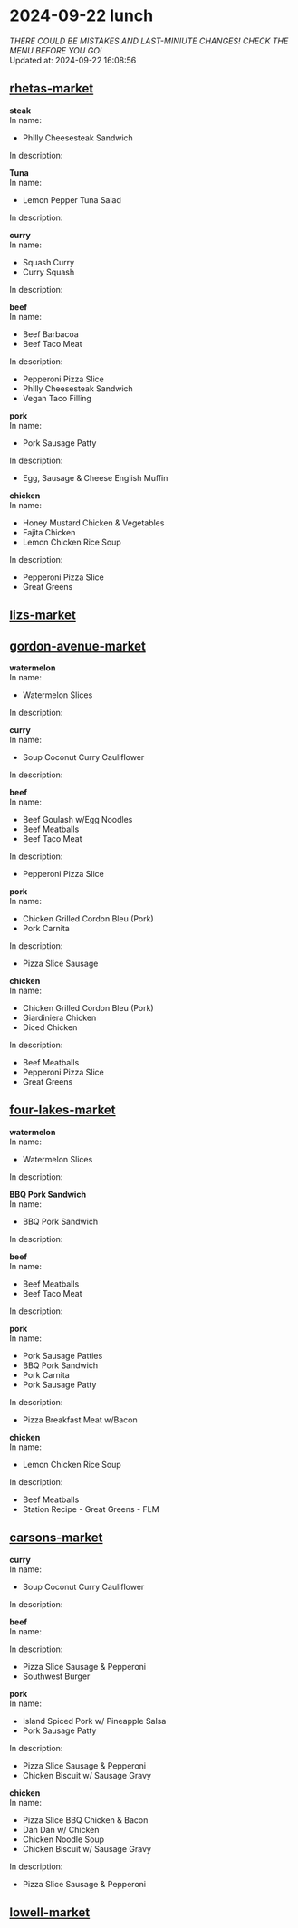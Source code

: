 # 2024-09-22 lunch  
*THERE COULD BE MISTAKES AND LAST-MINIUTE CHANGES! CHECK THE MENU BEFORE YOU GO!*  
Updated at: 2024-09-22 16:08:56  
## [rhetas-market](https://wisc-housingdining.nutrislice.com/menu/rhetas-market/lunch/2024-09-22)  
**steak**  
In name:   
 - Philly Cheesesteak Sandwich  
  
In description:   
  
**Tuna**  
In name:   
 - Lemon Pepper Tuna Salad  
  
In description:   
  
**curry**  
In name:   
 - Squash Curry  
 - Curry Squash  
  
In description:   
  
**beef**  
In name:   
 - Beef Barbacoa  
 - Beef Taco Meat  
  
In description:   
 - Pepperoni Pizza Slice  
 - Philly Cheesesteak Sandwich  
 - Vegan Taco Filling  
  
**pork**  
In name:   
 - Pork Sausage Patty  
  
In description:   
 - Egg, Sausage & Cheese English Muffin  
  
**chicken**  
In name:   
 - Honey Mustard Chicken & Vegetables  
 - Fajita Chicken  
 - Lemon Chicken Rice Soup  
  
In description:   
 - Pepperoni Pizza Slice  
 - Great Greens  
  
## [lizs-market](https://wisc-housingdining.nutrislice.com/menu/lizs-market/lunch/2024-09-22)  
## [gordon-avenue-market](https://wisc-housingdining.nutrislice.com/menu/gordon-avenue-market/lunch/2024-09-22)  
**watermelon**  
In name:   
 - Watermelon Slices  
  
In description:   
  
**curry**  
In name:   
 - Soup Coconut Curry Cauliflower  
  
In description:   
  
**beef**  
In name:   
 - Beef Goulash w/Egg Noodles  
 - Beef Meatballs  
 - Beef Taco Meat  
  
In description:   
 - Pepperoni Pizza Slice  
  
**pork**  
In name:   
 - Chicken Grilled Cordon Bleu (Pork)  
 - Pork Carnita  
  
In description:   
 - Pizza Slice Sausage  
  
**chicken**  
In name:   
 - Chicken Grilled Cordon Bleu (Pork)  
 - Giardiniera Chicken  
 - Diced Chicken  
  
In description:   
 - Beef Meatballs  
 - Pepperoni Pizza Slice  
 - Great Greens  
  
## [four-lakes-market](https://wisc-housingdining.nutrislice.com/menu/four-lakes-market/lunch/2024-09-22)  
**watermelon**  
In name:   
 - Watermelon Slices  
  
In description:   
  
**BBQ Pork Sandwich**  
In name:   
 - BBQ Pork Sandwich  
  
In description:   
  
**beef**  
In name:   
 - Beef Meatballs  
 - Beef Taco Meat  
  
In description:   
  
**pork**  
In name:   
 - Pork Sausage Patties  
 - BBQ Pork Sandwich  
 - Pork Carnita  
 - Pork Sausage Patty  
  
In description:   
 - Pizza Breakfast Meat w/Bacon  
  
**chicken**  
In name:   
 - Lemon Chicken Rice Soup  
  
In description:   
 - Beef Meatballs  
 - Station Recipe - Great Greens - FLM  
  
## [carsons-market](https://wisc-housingdining.nutrislice.com/menu/carsons-market/lunch/2024-09-22)  
**curry**  
In name:   
 - Soup Coconut Curry Cauliflower  
  
In description:   
  
**beef**  
In name:   
  
In description:   
 - Pizza Slice Sausage & Pepperoni  
 - Southwest Burger  
  
**pork**  
In name:   
 - Island Spiced Pork w/ Pineapple Salsa  
 - Pork Sausage Patty  
  
In description:   
 - Pizza Slice Sausage & Pepperoni  
 - Chicken Biscuit w/ Sausage Gravy  
  
**chicken**  
In name:   
 - Pizza Slice BBQ Chicken & Bacon  
 - Dan Dan w/ Chicken  
 - Chicken Noodle Soup  
 - Chicken Biscuit w/ Sausage Gravy  
  
In description:   
 - Pizza Slice Sausage & Pepperoni  
  
## [lowell-market](https://wisc-housingdining.nutrislice.com/menu/lowell-market/lunch/2024-09-22)  
  
